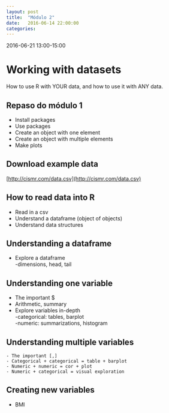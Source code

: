 ```yaml
---
layout: post
title:  "Módulo 2"
date:   2016-06-14 22:00:00
categories: 
---
```


2016-06-21 13:00-15:00

# Working with datasets

How to use R with YOUR data, and how to use it with ANY data.


## Repaso do módulo 1

- Install packages
- Use packages  
- Create an object with one element
- Create an object with multiple elements
- Make plots

## Download example data
[http://cismr.com/data.csv](http://cismr.com/data.csv)

## How to read data into R

- Read in a csv
- Understand a dataframe (object of objects)
- Understand data structures

## Understanding a dataframe
- Explore a dataframe  
    -dimensions, head, tail

## Understanding one variable
- The important $
- Arithmetic, summary
- Explore variables in-depth  
    -categorical: tables, barplot  
    -numeric: summarizations, histogram  

## Understanding multiple variables
    - The important [,]
    - Categorical + categorical = table + barplot
    - Numeric + numeric = cor + plot
    - Numeric + categorical = visual exploration

## Creating new variables
- BMI
